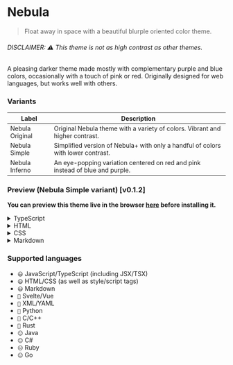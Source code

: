 # Nebula

> Float away in space with a beautiful blurple oriented color theme.

###### DISCLAIMER: ⚠️ This theme is not as high contrast as other themes.

A pleasing darker theme made mostly with complementary purple and blue colors,
occasionally with a touch of pink or red.
Originally designed for web languages, but works well with others.

### Variants

| Label           | Description                                                                      |
| --------------- | -------------------------------------------------------------------------------- |
| Nebula Original | Original Nebula theme with a variety of colors. Vibrant and higher contrast.     |
| Nebula Simple   | Simplified version of Nebula+ with only a handful of colors with lower contrast. |
| Nebula Inferno  | An eye-popping variation centered on red and pink instead of blue and purple.    |

### Preview (Nebula Simple variant) [v0.1.2]

**You can preview this theme live in the browser [here](https://vscode.dev/theme/kelsny.nebsies) before installing it.**

<details>
    <summary>TypeScript</summary>
    <img src="./images/code-snapshot.ts.png" />
</details>

<details>
    <summary>HTML</summary>
    <img src="./images/code-snapshot.html.png" />
</details>

<details>
    <summary>CSS</summary>
    <img src="./images/code-snapshot.css.png" />
</details>

<details>
    <summary>Markdown</summary>
    <img src="./images/code-snapshot.md.png" />
</details>

### Supported languages

-   `😃` JavaScript/TypeScript (including JSX/TSX)
-   `😃` HTML/CSS (as well as style/script tags)
-   `😃` Markdown
-   `🙂` Svelte/Vue
-   `🙂` XML/YAML
-   `🙂` Python
-   `🙂` C/C++
-   `🙂` Rust
-   `😐` Java
-   `😐` C#
-   `😐` Ruby
-   `😐` Go
